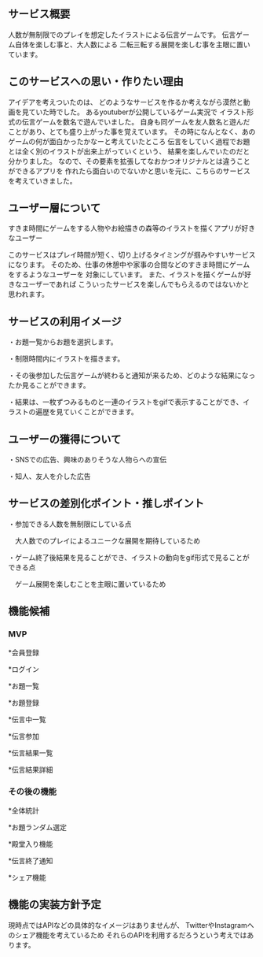 ## サービス概要

人数が無制限でのプレイを想定したイラストによる伝言ゲームです。
伝言ゲーム自体を楽しむ事と、大人数による
二転三転する展開を楽しむ事を主眼に置いています。

## このサービスへの思い・作りたい理由

アイデアを考えついたのは、
どのようなサービスを作るか考えながら漠然と動画を見ていた時でした。
あるyoutuberが公開しているゲーム実況で
イラスト形式の伝言ゲームを数名で遊んでいました。
自身も同ゲームを友人数名と遊んだことがあり、とても盛り上がった事を覚えています。
その時になんとなく、あのゲームの何が面白かったかなーと考えていたところ
伝言をしていく過程でお題とは全く別のイラストが出来上がっていくという、
結果を楽しんでいたのだと分かりました。
なので、その要素を拡張してなおかつオリジナルとは違うことができるアプリを
作れたら面白いのでないかと思いを元に、こちらのサービスを考えていきました。

## ユーザー層について

すきま時間にゲームをする人物やお絵描きの森等のイラストを描くアプリが好きなユーザー

このサービスはプレイ時間が短く、切り上げるタイミングが掴みやすいサービスになります。
そのため、仕事の休憩中や家事の合間などのすきま時間にゲームをするようなユーザーを
対象にしています。
また、イラストを描くゲームが好きなユーザーであれば
こういったサービスを楽しんでもらえるのではないかと思われます。

## サービスの利用イメージ

・お題一覧からお題を選択します。

・制限時間内にイラストを描きます。

・その後参加した伝言ゲームが終わると通知が来るため、どのような結果になったか見ることができます。

・結果は、一枚ずつみるものと一連のイラストをgifで表示することができ、イラストの遍歴を見ていくことができます。

## ユーザーの獲得について

・SNSでの広告、興味のありそうな人物らへの宣伝

・知人、友人を介した広告

## サービスの差別化ポイント・推しポイント

・参加できる人数を無制限にしている点

　大人数でのプレイによるユニークな展開を期待しているため

・ゲーム終了後結果を見ることができ、イラストの動向をgif形式で見ることができる点

　ゲーム展開を楽しむことを主眼に置いているため

## 機能候補

### MVP

*会員登録

*ログイン

*お題一覧

*お題登録

*伝言中一覧

*伝言参加

*伝言結果一覧

*伝言結果詳細

### その後の機能

*全体統計

*お題ランダム選定

*殿堂入り機能

*伝言終了通知

*シェア機能

## 機能の実装方針予定

現時点ではAPIなどの具体的なイメージはありませんが、
TwitterやInstagramへのシェア機能を考えているため
それらのAPIを利用するだろうという考えではあります。